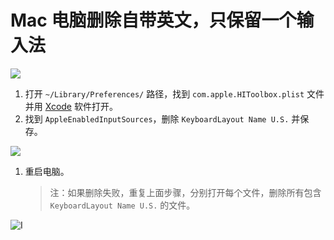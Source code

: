 # Mac 电脑删除自带英文，只保留一个输入法

[![](https://img.shields.io/badge/Telegram-%E8%AE%A8%E8%AE%BA%E7%BE%A4-%2323A5E4)](https://t.me/V2EXPro) 

1. 打开 `~/Library/Preferences/` 路径，找到 `com.apple.HIToolbox.plist` 文件并用 [Xcode](https://apps.apple.com/cn/app/xcode/id497799835?mt=12) 软件打开。
2. 找到 `AppleEnabledInputSources`，删除 `KeyboardLayout Name U.S.` 并保存。

![](https://i.imgur.com/oBdCPiO.png)

1. 重启电脑。

    > 注：如果删除失败，重复上面步骤，分别打开每个文件，删除所有包含 `KeyboardLayout Name U.S.` 的文件。

![I](https://i.imgur.com/JvzQHNH.png)
